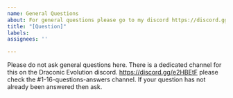 ```yaml
---
name: General Questions
about: For general questions please go to my discord https://discord.gg/e2HBEtF
title: "[Question]"
labels: 
assignees: ''

---
```


Please do not ask general questions here. There is a dedicated channel for this on the Draconic Evolution discord.
https://discord.gg/e2HBEtF
please check the #1-16-questions-answers channel. If your question has not already been answered then ask.
